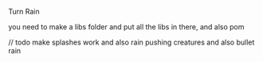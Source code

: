 Turn Rain

you need to make a libs folder and put all the libs in there, and also pom

// todo
make splashes work and also rain pushing creatures and also bullet rain